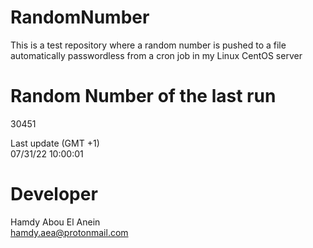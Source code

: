 # RandomNumber    
This is a test repository where a random number is pushed to a file automatically passwordless from a cron job in my Linux CentOS server    
# Random Number of the last run   
30451
      
Last update (GMT +1)    
07/31/22 10:00:01
# Developer    
Hamdy Abou El Anein   
hamdy.aea@protonmail.com
